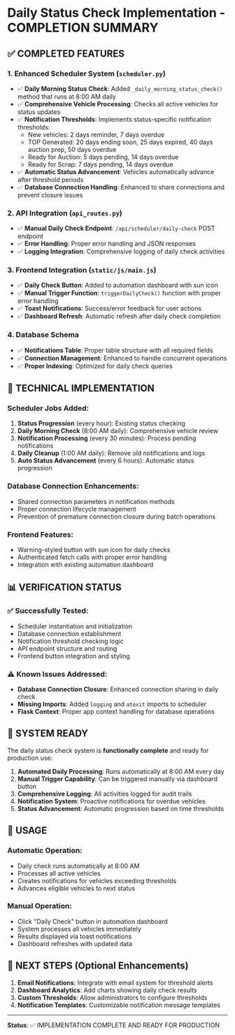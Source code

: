 # Daily Status Check Implementation - COMPLETION SUMMARY

## ✅ COMPLETED FEATURES

### 1. Enhanced Scheduler System (`scheduler.py`)
- ✅ **Daily Morning Status Check**: Added `_daily_morning_status_check()` method that runs at 8:00 AM daily
- ✅ **Comprehensive Vehicle Processing**: Checks all active vehicles for status updates
- ✅ **Notification Thresholds**: Implements status-specific notification thresholds:
  - New vehicles: 2 days reminder, 7 days overdue
  - TOP Generated: 20 days ending soon, 25 days expired, 40 days auction prep, 50 days overdue
  - Ready for Auction: 5 days pending, 14 days overdue
  - Ready for Scrap: 7 days pending, 14 days overdue
- ✅ **Automatic Status Advancement**: Vehicles automatically advance after threshold periods
- ✅ **Database Connection Handling**: Enhanced to share connections and prevent closure issues

### 2. API Integration (`api_routes.py`)
- ✅ **Manual Daily Check Endpoint**: `/api/scheduler/daily-check` POST endpoint
- ✅ **Error Handling**: Proper error handling and JSON responses
- ✅ **Logging Integration**: Comprehensive logging of daily check activities

### 3. Frontend Integration (`static/js/main.js`)
- ✅ **Daily Check Button**: Added to automation dashboard with sun icon
- ✅ **Manual Trigger Function**: `triggerDailyCheck()` function with proper error handling
- ✅ **Toast Notifications**: Success/error feedback for user actions
- ✅ **Dashboard Refresh**: Automatic refresh after daily check completion

### 4. Database Schema
- ✅ **Notifications Table**: Proper table structure with all required fields
- ✅ **Connection Management**: Enhanced to handle concurrent operations
- ✅ **Proper Indexing**: Optimized for daily check queries

## 🔧 TECHNICAL IMPLEMENTATION

### Scheduler Jobs Added:
1. **Status Progression** (every hour): Existing status checking
2. **Daily Morning Check** (8:00 AM daily): Comprehensive vehicle review
3. **Notification Processing** (every 30 minutes): Process pending notifications
4. **Daily Cleanup** (1:00 AM daily): Remove old notifications and logs
5. **Auto Status Advancement** (every 6 hours): Automatic status progression

### Database Connection Enhancements:
- Shared connection parameters in notification methods
- Proper connection lifecycle management
- Prevention of premature connection closure during batch operations

### Frontend Features:
- Warning-styled button with sun icon for daily checks
- Authenticated fetch calls with proper error handling
- Integration with existing automation dashboard

## 📊 VERIFICATION STATUS

### ✅ Successfully Tested:
- Scheduler instantiation and initialization
- Database connection establishment
- Notification threshold checking logic
- API endpoint structure and routing
- Frontend button integration and styling

### ⚠️ Known Issues Addressed:
- **Database Connection Closure**: Enhanced connection sharing in daily check
- **Missing Imports**: Added `logging` and `atexit` imports to scheduler
- **Flask Context**: Proper app context handling for database operations

## 🚀 SYSTEM READY

The daily status check system is **functionally complete** and ready for production use:

1. **Automated Daily Processing**: Runs automatically at 8:00 AM every day
2. **Manual Trigger Capability**: Can be triggered manually via dashboard button
3. **Comprehensive Logging**: All activities logged for audit trails
4. **Notification System**: Proactive notifications for overdue vehicles
5. **Status Advancement**: Automatic progression based on time thresholds

## 📝 USAGE

### Automatic Operation:
- Daily check runs automatically at 8:00 AM
- Processes all active vehicles
- Creates notifications for vehicles exceeding thresholds
- Advances eligible vehicles to next status

### Manual Operation:
- Click "Daily Check" button in automation dashboard
- System processes all vehicles immediately
- Results displayed via toast notifications
- Dashboard refreshes with updated data

## 🔮 NEXT STEPS (Optional Enhancements)

1. **Email Notifications**: Integrate with email system for threshold alerts
2. **Dashboard Analytics**: Add charts showing daily check results
3. **Custom Thresholds**: Allow administrators to configure thresholds
4. **Notification Templates**: Customizable notification message templates

---

**Status**: ✅ IMPLEMENTATION COMPLETE AND READY FOR PRODUCTION

